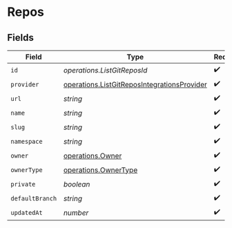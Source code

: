 # Repos


## Fields

| Field                                                                                                      | Type                                                                                                       | Required                                                                                                   | Description                                                                                                |
| ---------------------------------------------------------------------------------------------------------- | ---------------------------------------------------------------------------------------------------------- | ---------------------------------------------------------------------------------------------------------- | ---------------------------------------------------------------------------------------------------------- |
| `id`                                                                                                       | *operations.ListGitReposId*                                                                                | :heavy_check_mark:                                                                                         | N/A                                                                                                        |
| `provider`                                                                                                 | [operations.ListGitReposIntegrationsProvider](../../models/operations/listgitreposintegrationsprovider.md) | :heavy_check_mark:                                                                                         | N/A                                                                                                        |
| `url`                                                                                                      | *string*                                                                                                   | :heavy_check_mark:                                                                                         | N/A                                                                                                        |
| `name`                                                                                                     | *string*                                                                                                   | :heavy_check_mark:                                                                                         | N/A                                                                                                        |
| `slug`                                                                                                     | *string*                                                                                                   | :heavy_check_mark:                                                                                         | N/A                                                                                                        |
| `namespace`                                                                                                | *string*                                                                                                   | :heavy_check_mark:                                                                                         | N/A                                                                                                        |
| `owner`                                                                                                    | [operations.Owner](../../models/operations/owner.md)                                                       | :heavy_check_mark:                                                                                         | N/A                                                                                                        |
| `ownerType`                                                                                                | [operations.OwnerType](../../models/operations/ownertype.md)                                               | :heavy_check_mark:                                                                                         | N/A                                                                                                        |
| `private`                                                                                                  | *boolean*                                                                                                  | :heavy_check_mark:                                                                                         | N/A                                                                                                        |
| `defaultBranch`                                                                                            | *string*                                                                                                   | :heavy_check_mark:                                                                                         | N/A                                                                                                        |
| `updatedAt`                                                                                                | *number*                                                                                                   | :heavy_check_mark:                                                                                         | N/A                                                                                                        |